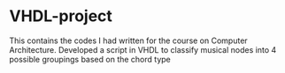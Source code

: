 # VHDL-project
This contains the codes I had written for the course on Computer Architecture.
Developed a script in VHDL to classify musical nodes into 4 possible groupings based on the chord type

